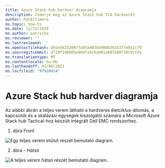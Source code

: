 ```yaml
---
title: Azure Stack hub hardver diagramja
description: Ismerje meg az Azure Stack hub TCA hardverét.
author: PatAltimore
ms.topic: how-to
ms.date: 11/13/2020
ms.author: patricka
ms.reviewer: ''
ms.lastreviewed: ''
ms.openlocfilehash: b91e5825200f7a05a403bb90db3825377e042cf9
ms.sourcegitcommit: d719f148005e904fa426a001a687e80730c91fda
ms.translationtype: MT
ms.contentlocale: hu-HU
ms.lasthandoff: 01/06/2021
ms.locfileid: "97910414"
---
```

# <a name="azure-stack-hub-hardware-diagram"></a>Azure Stack hub hardver diagramja

Az alábbi ábrán a teljes verem látható a hardveres életciklus-állomás, a kapcsolók és a skálázási egységek kiszolgálói számára a Microsoft Azure Stack hub Tactical-hoz készült integrált Dell EMC rendszerhez.

1. ábra Front

![Egy teljes verem elülső részét bemutató diagram.](media/image-58.png)

2. ábra – Hátsó

![A teljes verem hátsó részét bemutató diagram.](media/image-59.png)

